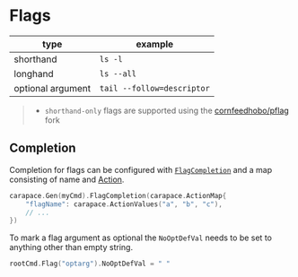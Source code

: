 # Flags

| type | example |
| --- | --- |
| shorthand | `ls -l` |
| longhand | `ls --all` |
| optional argument | `tail --follow=descriptor` |

> - `shorthand-only` flags are supported using the [cornfeedhobo/pflag](https://github.com/cornfeedhobo/pflag) fork


## Completion

Completion for flags can be configured with [`FlagCompletion`](https://pkg.go.dev/github.com/rsteube/carapace#Carapace.FlagCompletion) and a map consisting of name and [Action](./action.md).

```go
carapace.Gen(myCmd).FlagCompletion(carapace.ActionMap{
    "flagName": carapace.ActionValues("a", "b", "c"),
    // ...
})
```

To mark a flag argument as optional the `NoOptDefVal` needs to be set to anything other than empty string.

```go
rootCmd.Flag("optarg").NoOptDefVal = " "
```


